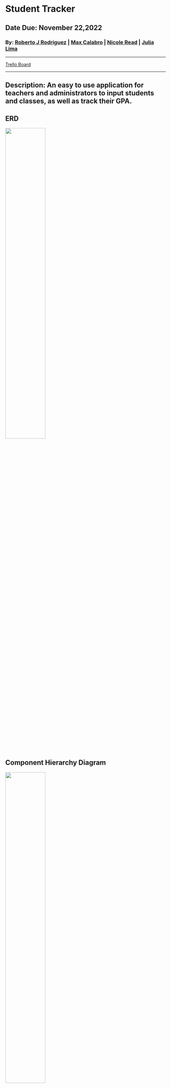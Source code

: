 # Student Tracker
## Date Due: November 22,2022
### By: [Roberto J Rodriguez](https://www.linkedin.com/in/rob-jes-rod/)  |     [Max Calabro](https://www.linkedin.com/in/max-calabro/) |    [Nicole Read](https://www.linkedin.com/in/nicole-read22/)  |  [Julia Lima](https://www.linkedin.com/in/julia-lima222/ )

***
[Trello Board](https://trello.com/b/QqtXLP5t/student-tracker)

***
## Description: An easy to use application for teachers and administrators to input students and classes, as well as track their GPA.
## ERD
<img src="https://user-images.githubusercontent.com/107156341/202935256-9f1d58ed-7e7d-42b8-9aee-f7b15907e9d6.png" width=50% height=50%>

## Component Hierarchy Diagram
<img src="https://user-images.githubusercontent.com/107156341/202935516-b1e27acc-6598-4aca-bbee-f7251d1ede83.png" width=50% height=50%>


## Technologies Used
[Github](https://github.com/) |
[Trello](trello.com) |
